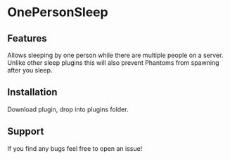 # OnePersonSleep

## Features
Allows sleeping by one person while there are multiple people on a server. Unlike other sleep plugins this will also prevent Phantoms from spawning after you sleep.

## Installation
Download plugin, drop into plugins folder.

## Support
If you find any bugs feel free to open an issue!
